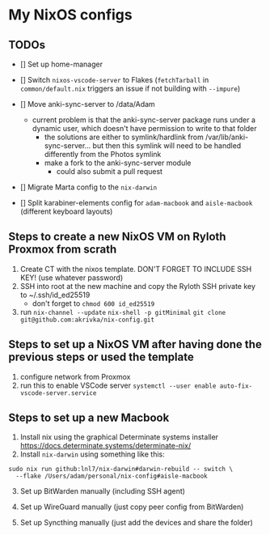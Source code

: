 # My NixOS configs

## TODOs

- [] Set up home-manager

- [] Switch `nixos-vscode-server` to Flakes (`fetchTarball` in `common/default.nix` triggers an issue if not building with `--impure`)

- [] Move anki-sync-server to /data/Adam
    - current problem is that the anki-sync-server package 
    runs under a dynamic user, which doesn't have permission to write to that folder
        - the solutions are either to symlink/hardlink from /var/lib/anki-sync-server... but then this symlink will need to be handled differently from the Photos symlink
        - make a fork to the anki-sync-server module
            - could also submit a pull request

- [] Migrate Marta config to the `nix-darwin`

- [] Split karabiner-elements config for `adam-macbook` and `aisle-macbook` (different keyboard layouts)

## Steps to create a new NixOS VM on Ryloth Proxmox from scrath

1. Create CT with the nixos template. DON'T FORGET TO INCLUDE SSH KEY! (use whatever password)
2. SSH into root at the new machine and copy the Ryloth SSH private key to ~/.ssh/id_ed25519
    - don't forget to `chmod 600 id_ed25519`
3. run
    `nix-channel --update`
    `nix-shell -p gitMinimal`
    `git clone git@github.com:akrivka/nix-config.git`

## Steps to set up a NixOS VM after having done the previous steps or used the template

1. configure network from Proxmox
2. run this to enable VSCode server
    `systemctl --user enable auto-fix-vscode-server.service`

## Steps to set up a new Macbook

1. Install nix using the graphical Determinate systems installer https://docs.determinate.systems/determinate-nix/
2. Install `nix-darwin` using something like this:

```
sudo nix run github:lnl7/nix-darwin#darwin-rebuild -- switch \
  --flake /Users/adam/personal/nix-config#aisle-macbook
  ```

3. Set up BitWarden manually (including SSH agent)

4. Set up WireGuard manually (just copy peer config from BitWarden)

5. Set up Syncthing manually (just add the devices and share the folder)